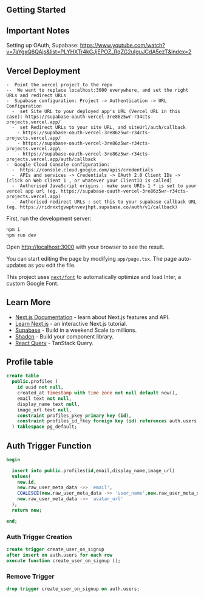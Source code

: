 ## Getting Started

## Important Notes
Setting up OAuth, Supabase: https://www.youtube.com/watch?v=7aYgxQ6QAjs&list=PLYHXTr4kGJjEPOZ_RqZG2uIguJCdA5ezT&index=2
  ## Vercel Deployment
    -  Point the vercel project to the repo
    --  We want to replace localhost:3000 everywhere, and set the right URLs and redirect URLs
    -  Supabase configuration: Project -> Authentication -> URL Configuration
      -  set Site URL to your deployed app's URL (Vercel URL in this case): https://supabase-oauth-vercel-3re86z5wr-r34cts-projects.vercel.app/
      -  set Redirect URLs to your site URL, and siteUrl/auth/callback
        - https://supabase-oauth-vercel-3re86z5wr-r34cts-projects.vercel.app/
        - https://supabase-oauth-vercel-3re86z5wr-r34cts-projects.vercel.app\
        - https://supabase-oauth-vercel-3re86z5wr-r34cts-projects.vercel.app/auth/callback
    -  Google Cloud Console configuration: 
      -  https://console.cloud.google.com/apis/credentials
      -  APIs and services -> Credentials -> OAuth 2.0 Client IDs -> [click on Web client 1 , or whatever your ClientID is called]
      -  Authorised JavaScript origins : make sure URIs 1 * is set to your vercel app url (eg. https://supabase-oauth-vercel-3re86z5wr-r34cts-projects.vercel.app)
      -  Authorised redirect URLs : set this to your supabase callback URL (eg. https://ridrxxtgvwptnvevjhpt.supabase.co/auth/v1/callback)

First, run the development server:

```bash
npm i
npm run dev
```

Open [http://localhost:3000](http://localhost:3000) with your browser to see the result.

You can start editing the page by modifying `app/page.tsx`. The page auto-updates as you edit the file.

This project uses [`next/font`](https://nextjs.org/docs/basic-features/font-optimization) to automatically optimize and load Inter, a custom Google Font.

## Learn More

-   [Next.js Documentation](https://nextjs.org/docs) - learn about Next.js features and API.
-   [Learn Next.js](https://nextjs.org/learn) - an interactive Next.js tutorial.
-   [Supabase](https://supabase.com/) - Build in a weekend Scale to millions.
-   [Shadcn](https://ui.shadcn.com/) - Build your component library.
-   [React Query](https://tanstack.com/query/latest/) - TanStack Query.

## Profile table

```sql
create table
  public.profiles (
    id uuid not null,
    created_at timestamp with time zone not null default now(),
    email text not null,
    display_name text null,
    image_url text null,
    constraint profiles_pkey primary key (id),
    constraint profiles_id_fkey foreign key (id) references auth.users (id) on update cascade on delete cascade
  ) tablespace pg_default;
```

## Auth Trigger Function

```sql
begin

  insert into public.profiles(id,email,display_name,image_url)
  values(
    new.id,
    new.raw_user_meta_data ->> 'email',
    COALESCE(new.raw_user_meta_data ->> 'user_name',new.raw_user_meta_data ->> 'name'),
    new.raw_user_meta_data ->> 'avatar_url'
  );
  return new;

end;
```

### Auth Trigger Creation

```sql
create trigger create_user_on_signup
after insert on auth.users for each row
execute function create_user_on_signup ();
```

### Remove Trigger

```sql
drop trigger create_user_on_signup on auth.users;
```
